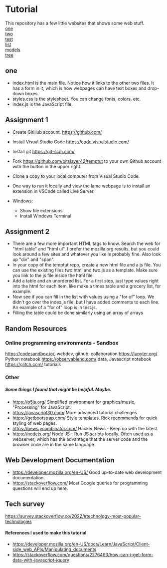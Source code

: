 # Tutorial
This repository has a few little websites that shows some web stuff. 
<br><a href="one/index.html">one</a>
<br><a href="two/two.html">two</a>
<br><a href="test/test.html">test</a>
<br><a href="list/list.html">list</a>
<br><a href="models/models.html">models</a>
<br><a href="tree/tree.html">tree</a>

## one
- index.html is the main file. Notice how it links to the other two files. It has a form in it, which is how webpages can have text boxes and drop-down boxes.
- styles.css is the stylesheet. You can change fonts, colors, etc.
- index.js is the JavaScript file. 

## Assignment 1
- Create GitHub account. https://github.com/
- Install Visual Studio Code https://code.visualstudio.com/
- Install git https://git-scm.com/
- Fork https://github.com/bitslayer42/temptut to your own Github account with the button in the upper right.
- Clone a copy to your local computer from Visual Studio Code.
- One way to run it locally and view the lame webpage is to install an extension in VSCode called Live Server.

- Windows:
    * Show file extensions
    * Install Windows Terminal

## Assignment 2
- There are a few more important HTML tags to know. Search the web for "html table" and "html ul". I prefer the mozilla.org results, but you could look around a few sites and whatever you like is probably fine. Also look up "div" and "span".
- In your copy of the temptut repo, create a new html file and a js file. You can use the existing files two.html and two.js as a template. Make sure you link to the js file inside the html file. 
- Add a table and an unordered list. For a first step, just type values right into the html for each item, like make a times table and a grocery list, for example.
- Now see if you can fill in the list with values using a "for of" loop. We didn't go over the index.js file, but I have added comments to each line. An example of a "for of" loop is in test.js.
- Filling the table could be done similarly using an array of arrays

## Random Resources
### Online programming environments - Sandbox
https://codesandbox.io/, webdev, github, collaboration
https://jupyter.org/ Python notebook
https://observablehq.com/ data, Javascript notebook
https://glitch.com/ tutorials

### Other
##### Some things I found that might be helpful. Maybe.
- https://p5js.org/ Simplified environment for graphics/music, "Processing" for JavaScript.
- https://javascript30.com/ More advanced tutorial challenges.
- https://getbootstrap.com/ Style templates. Rick recommends for quick styling of web pages.
- https://news.ycombinator.com/ Hacker News - Keep up with the latest.
- https://nodejs.org/ Node JS - Run JS scripts locally. Often used as a webserver, which has the advantage that the server code and the browser code are in the same language.

## Web Development Documentation
- https://developer.mozilla.org/en-US/ Good up-to-date web development documentation.
- https://stackoverflow.com/ Most Google queries for programming questions will end up here.

## Tech survey
https://survey.stackoverflow.co/2022/#technology-most-popular-technologies

#### References I used to make this tutorial
- https://developer.mozilla.org/en-US/docs/Learn/JavaScript/Client-side_web_APIs/Manipulating_documents
- https://stackoverflow.com/questions/2276463/how-can-i-get-form-data-with-javascript-jquery